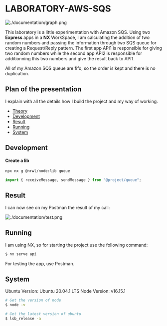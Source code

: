 # LABORATORY-AWS-SQS

![./documentation/graph.png](./documentation/graph.png)

This laboratory is a little experimentation with Amazon SQS. Using two **Express** apps in a **NX** WorkSpace, I am calculating the addition of two random numbers and passing the information through two SQS queue for creating a Request/Reply pattern. The first app API1 is responsible for giving two random numbers while the second app API2 is responsible for additionning this two numbers and give the result back to API1.

All of my Amazon SQS queue are fifo, so the order is kept and there is no duplication.

## Plan of the presentation

I explain with all the details how I build the project and my way of working.

- [Theory](#theory)
- [Development](#development)
- [Result](#result)
- [Running](#running)
- [System](#system)

## Development

#### Create a lib

```bash
npx nx g @nrwl/node:lib queue
```

```js
import { receiveMessage, sendMessage } from "@project/queue";
```

## Result

I can now see on my Postman the result of my call:

![./documentation/test.png](./documentation/test.png)

## Running

I am using NX, so for starting the project use the following command:

```bash
$ nx serve api
```

For testing the app, use Postman.

## System

Ubuntu Version: Ubuntu 20.04.1 LTS
Node Version: v16.15.1

```bash
# Get the version of node
$ node -v

# Get the latest version of ubuntu
$ lsb_release -a
```
